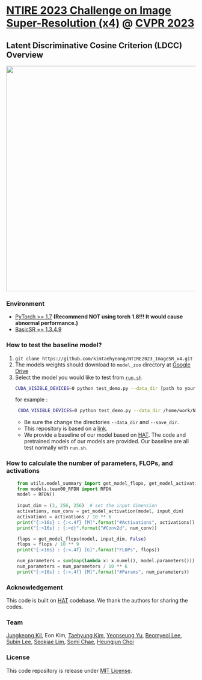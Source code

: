 # [NTIRE 2023 Challenge on Image Super-Resolution (x4)](https://cvlai.net/ntire/2023/) @ [CVPR 2023](https://cvpr2023.thecvf.com/)

## Latent Discriminative Cosine Criterion (LDCC) Overview
<img src="https://github.com/kimtaehyeong/NTIRE2023_ImageSR_x4_LDCC/blob/main/figures/ldcc_method.PNG" width="600"/>

### Environment
- [PyTorch >= 1.7](https://pytorch.org/) **(Recommend **NOT** using torch 1.8!!! It would cause abnormal performance.)**
- [BasicSR == 1.3.4.9](https://github.com/XPixelGroup/BasicSR/blob/master/INSTALL.md) 

### How to test the baseline model?

1. `git clone https://github.com/kimtaehyeong/NTIRE2023_ImageSR_x4.git`
2. The models weights should download to ```model_zoo``` directory at [Google Drive](https://drive.google.com/file/d/1UqM1tU09TOFO-E_Y5lQpm5pjXmAdTGC-/view?usp=share_link)
3. Select the model you would like to test from [`run.sh`](./run.sh)
    ```bash
    CUDA_VISIBLE_DEVICES=0 python test_demo.py --data_dir [path to your data dir] --save_dir [path to your save dir] --model_id [number]
    ```
    for example :
    ```bash
     CUDA_VISIBLE_DEVICES=0 python test_demo.py --data_dir /home/work/NTIRE/dataset/SUB --save_dir ./results --model_id 2
    ```
    - Be sure the change the directories `--data_dir` and `--save_dir`.
    - This repository is based on a [link](https://github.com/zhengchen1999/NTIRE2023_ImageSR_x4).
    - We provide a baseline of our model based on [HAT](https://github.com/XPixelGroup/HAT). The code and pretrained models of our models are provided. Our baseline are all test normally with `run.sh`.

  
### How to calculate the number of parameters, FLOPs, and activations

```python
    from utils.model_summary import get_model_flops, get_model_activation
    from models.team00_RFDN import RFDN
    model = RFDN()
    
    input_dim = (3, 256, 256)  # set the input dimension
    activations, num_conv = get_model_activation(model, input_dim)
    activations = activations / 10 ** 6
    print("{:>16s} : {:<.4f} [M]".format("#Activations", activations))
    print("{:>16s} : {:<d}".format("#Conv2d", num_conv))

    flops = get_model_flops(model, input_dim, False)
    flops = flops / 10 ** 9
    print("{:>16s} : {:<.4f} [G]".format("FLOPs", flops))

    num_parameters = sum(map(lambda x: x.numel(), model.parameters()))
    num_parameters = num_parameters / 10 ** 6
    print("{:>16s} : {:<.4f} [M]".format("#Params", num_parameters))
```
### Acknowledgement
This code is built on [HAT](https://github.com/XPixelGroup/HAT) codebase. We thank the authors for sharing the codes.

### Team
[Jungkeong Kil](https://github.com/kil-jung-keong),
Eon Kim,
[Taehyung Kim](https://github.com/kimtaehyeong),
[Yeonseung Yu](https://github.com/yuyeonseung),
[Beomyeol Lee](https://github.com/by2ee),
[Subin Lee](https://github.com/Leebsun),
[Seokjae Lim](https://github.com/SeokjaeLIM),
[Somi Chae](https://github.com/csi714),
[Heungjun Choi](https://github.com/hjvision96)

### License
This code repository is release under [MIT License](LICENSE). 
